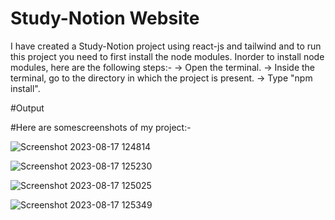 # Study-Notion Website
I have created a Study-Notion project using react-js and tailwind and to run this project you need to first install the node modules. Inorder to install node modules, here are the following steps:- -> Open the terminal. -> Inside the terminal, go to the directory in which the project is present. -> Type "npm install".

#Output

#Here are somescreenshots of my project:-


![Screenshot 2023-08-17 124814](https://github.com/ItsMe1104/Study-Notion-Website/assets/78407494/669b5be3-c4d0-4295-b2bb-4e359891f1d0)


![Screenshot 2023-08-17 125230](https://github.com/ItsMe1104/Study-Notion-Website/assets/78407494/a5f65bf5-4853-4207-a55f-296674fa2aad)


![Screenshot 2023-08-17 125025](https://github.com/ItsMe1104/Study-Notion-Website/assets/78407494/a8a3fed1-41eb-4883-9952-202e71fe20d0)


![Screenshot 2023-08-17 125349](https://github.com/ItsMe1104/Study-Notion-Website/assets/78407494/44f36b0a-c38f-4937-a280-6ef3ae04f7c3)
